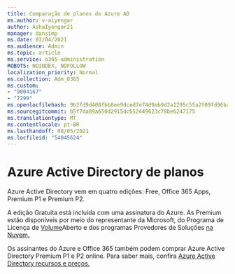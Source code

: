```yaml
---
title: Comparação de planos do Azure AD
ms.author: v-aiyengar
author: AshaIyengar21
manager: dansimp
ms.date: 03/04/2021
ms.audience: Admin
ms.topic: article
ms.service: o365-administration
ROBOTS: NOINDEX, NOFOLLOW
localization_priority: Normal
ms.collection: Adm_O365
ms.custom:
- "9004167"
- "7299"
ms.openlocfilehash: 9b2fd9d408fbb8ee9dced7e74d9ab9d2a1295c55a2f09fd96ba75eef153138d2
ms.sourcegitcommit: b5f7da89a650d2915dc652449623c78be6247175
ms.translationtype: MT
ms.contentlocale: pt-BR
ms.lasthandoff: 08/05/2021
ms.locfileid: "54045624"
---
```

# <a name="azure-active-directory-plans-comparison"></a>Azure Active Directory de planos

Azure Active Directory vem em quatro edições: Free, Office 365 Apps, Premium P1 e Premium P2.

A edição Gratuita está incluída com uma assinatura do Azure. As Premium estão disponíveis por meio do representante da Microsoft, do Programa de Licença de [Volume](https://go.microsoft.com/fwlink/?linkid=2110873)Aberto e dos programas Provedores de Soluções [na Nuvem.](https://go.microsoft.com/fwlink/?LinkId=614968&clcid=0x409)

Os assinantes do Azure e Office 365 também podem comprar Azure Active Directory Premium P1 e P2 online. Para saber mais, confira [Azure Active Directory recursos e preços.](https://go.microsoft.com/fwlink/?linkid=2081447)
